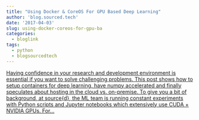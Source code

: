 ```yaml
---
title: "Using Docker & CoreOS For GPU Based Deep Learning"
author: 'blog.sourced.tech'
date: '2017-04-03'
slug: using-docker-coreos-for-gpu-ba
categories:
  - bloglink
tags:
  - python
  - blogsourcedtech
---
```


[Having confidence in your research and development environment is essential if you want to solve challenging problems. This post shows how to setup containers for deep learning, have numpy accelerated and finally speculates about hosting in the cloud vs. on-premise. To give you a bit of background, at source{d}, the ML team is running constant experiments with Python scripts and Jupyter notebooks which extensively use CUDA + NVIDIA GPUs. For...<click to read more>](https://blog.sourced.tech//blog.sourced.tech/post/docker_coreos_gpu_deep_learning/)

